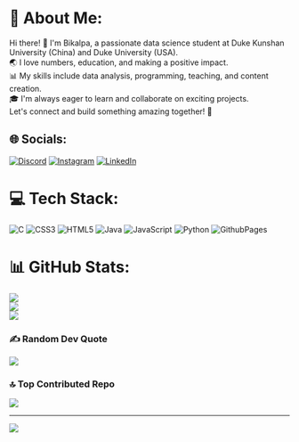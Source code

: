 # 💫 About Me:
Hi there! 👋 I'm Bikalpa, a passionate data science student at Duke Kunshan University (China) and Duke University (USA). <br>🌏 I love numbers, education, and making a positive impact. <br>📊 My skills include data analysis, programming, teaching, and content creation. <br>🎓 I'm always eager to learn and collaborate on exciting projects. <br>Let's connect and build something amazing together! 🤝


## 🌐 Socials:
[![Discord](https://img.shields.io/badge/Discord-%237289DA.svg?logo=discord&logoColor=white)](https://discord.gg/bikalpa28) [![Instagram](https://img.shields.io/badge/Instagram-%23E4405F.svg?logo=Instagram&logoColor=white)](https://instagram.com/bikalpa_panthi) [![LinkedIn](https://img.shields.io/badge/LinkedIn-%230077B5.svg?logo=linkedin&logoColor=white)](https://linkedin.com/in/3028bikalpa) 

# 💻 Tech Stack:
![C](https://img.shields.io/badge/c-%2300599C.svg?style=for-the-badge&logo=c&logoColor=white) ![CSS3](https://img.shields.io/badge/css3-%231572B6.svg?style=for-the-badge&logo=css3&logoColor=white) ![HTML5](https://img.shields.io/badge/html5-%23E34F26.svg?style=for-the-badge&logo=html5&logoColor=white) ![Java](https://img.shields.io/badge/java-%23ED8B00.svg?style=for-the-badge&logo=openjdk&logoColor=white) ![JavaScript](https://img.shields.io/badge/javascript-%23323330.svg?style=for-the-badge&logo=javascript&logoColor=%23F7DF1E) ![Python](https://img.shields.io/badge/python-3670A0?style=for-the-badge&logo=python&logoColor=ffdd54) ![GithubPages](https://img.shields.io/badge/github%20pages-121013?style=for-the-badge&logo=github&logoColor=white)
# 📊 GitHub Stats:
![](https://github-readme-stats.vercel.app/api?username=3028bikalpa&theme=dark&hide_border=false&include_all_commits=false&count_private=false)<br/>
![](https://github-readme-streak-stats.herokuapp.com/?user=3028bikalpa&theme=dark&hide_border=false)<br/>
![](https://github-readme-stats.vercel.app/api/top-langs/?username=3028bikalpa&theme=dark&hide_border=false&include_all_commits=false&count_private=false&layout=compact)

### ✍️ Random Dev Quote
![](https://quotes-github-readme.vercel.app/api?type=horizontal&theme=radical)

### 🔝 Top Contributed Repo
![](https://github-contributor-stats.vercel.app/api?username=3028bikalpa&limit=5&theme=dark&combine_all_yearly_contributions=true)

---
[![](https://visitcount.itsvg.in/api?id=3028bikalpa&icon=0&color=0)](https://visitcount.itsvg.in)

<!-- Proudly created with GPRM ( https://gprm.itsvg.in ) -->
